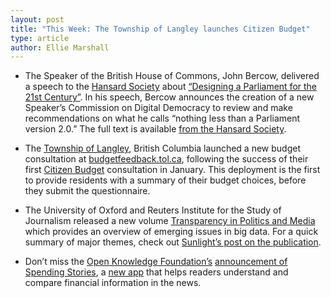 ```yaml
---
layout: post
title: "This Week: The Township of Langley launches Citizen Budget"
type: article
author: Ellie Marshall
---
```

- The Speaker of the British House of Commons, John Bercow, delivered a speech to the [Hansard Society](http://www.hansardsociety.org) about [“Designing a Parliament for the 21st Century”](http://www.hansardsociety.org.uk/designing-a-parliament-for-the-21st-century/). In his speech, Bercow announces the creation of a new Speaker’s Commission on Digital Democracy to review and make recommendations on what he calls “nothing less than a Parliament version 2.0.” The full text is available [from the Hansard Society](http://www.hansardsociety.org.uk/wp-content/uploads/2013/11/Designing-a-Parliament-for-the-21st-Century-Hansard-Society.pdf).

- The [Township of Langley](http://www.tol.ca), British Columbia launched a new budget consultation at [budgetfeedback.tol.ca](http://budgetfeedback.tol.ca), following the success of their first [Citizen Budget](http://www.citizenbudget.com) consultation in January. This deployment is the first to provide residents with a summary of their budget choices, before they submit the questionnaire.

- The University of Oxford and Reuters Institute for the Study of Journalism released a new volume [Transparency in Politics and Media](https://reutersinstitute.politics.ox.ac.uk/about/news/item/article/transparency-in-politics-and-the-me.html) which provides an overview of emerging issues in big data. For a quick summary of major themes, check out [Sunlight’s post on the publication](http://sunlightfoundation.com/blog/2013/11/22/transparency/).

- Don’t miss the [Open Knowledge Foundation’s](http://www.okfn.org) [announcement of Spending Stories](http://blog.okfn.org/2013/11/21/launching-spending-stories-how-much-is-it-really/), a [new app](http://spendingstories.org/#/) that helps readers understand and compare financial information in the news.
